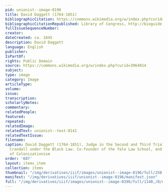 ```yaml
---
pid: unionist--image-0196
title: David Daggett (1764-1851)
bibliographicCitation: https://commons.wikimedia.org/w/index.php?curid=3964014
bibliographicCitationRepublished: Library of Congress, http://bioguide.congress.gov/scripts/guidedisplay.pl?index=D000002
fullIssueSequenceNumber: 
creator: 
dateCreated: ca. 1845
description: David Daggett
language: English
publisher: 
IsPartOf: 
rights: Public Domain
source: https://commons.wikimedia.org/w/index.php?curid=3964014
subject: 
type: image
category: Image
articleType: 
volume: 
issue: 
transcription: 
scholarlyNotes: 
commentary: 
relatedPeople: 
featured: 
repeated: 
relatedImage: 
relatedText: unionist--text-0141
relatedTextIssue: 
filename: 
caption: David Daggett (1764-1851), Judge in the Second and Third Trials of Prudence
  Crandall under the Black Law. Co-founder of the Yale Law School, and a noted supporter
  of Colonizationism
order: '607'
layout: items_item
collection: items
thumbnail: "/img/derivatives/iiif/images/unionist--image-0196/full/250,/0/default.jpg"
manifest: "/img/derivatives/iiif/unionist--image-0196/manifest.json"
full: "/img/derivatives/iiif/images/unionist--image-0196/full/1140,/0/default.jpg"
---
```

